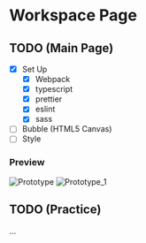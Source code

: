 # Workspace Page

## TODO (Main Page)

- [x] Set Up
  - [x] Webpack
  - [x] typescript
  - [x] prettier
  - [x] eslint
  - [x] sass
- [ ] Bubble (HTML5 Canvas)
- [ ] Style

### **Preview**

![Prototype]("./docs/image/Prototype.png")
![Prototype_1]("./docs/image/Prototype_1.png")

## TODO (Practice)

...
